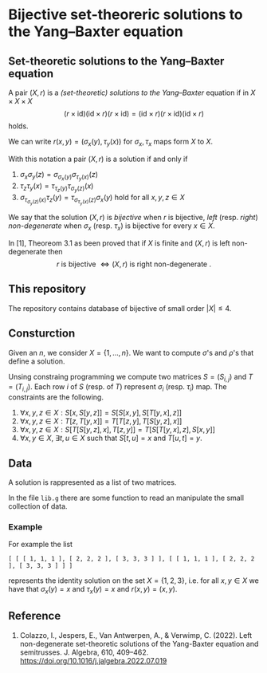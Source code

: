 # Bijective set-theoreric solutions to the Yang–Baxter equation

## Set-theoretic solutions to the Yang–Baxter equation

A pair $(X,r)$ is a *(set-theoretic) solutions to the Yang–Baxter* equation if in $X\times X \times X$ 
$$(r\times \text{id})(\text{id}\times r)(r\times \text{id}) =(\text{id}\times r)(r\times \text{id})(\text{id}\times r)$$
holds.

We can write $r(x,y)=(\sigma_x(y),\tau_y(x))$ for $\sigma_x,\tau_x$ maps form $X$ to $X$.

With this notation a pair $(X,r)$ is a solution if and only if 
1. $\sigma_x\sigma_y(z)=\sigma_{\sigma_x(y)}\sigma_{\tau_y(x)}(z)$
2. $\tau_z\tau_y(x)=\tau_{\tau_z(y)}\tau_{\sigma_y(z)}(x)$
3. $\sigma_{\tau_{\sigma_y(z)}(x)}\tau_z(y)=\tau_{\sigma_{\tau_y(x)}(z)}\sigma_x(y)$
hold for all $x,y,z\in X$

We say that the solution $(X,r)$ is *bijective* when $r$ is bijective, *left* (resp. *right*) *non-degenerate* when $\sigma_x$ (resp. $\tau_x$) is bijective for every $x\in X$.

In [1], Theoreom 3.1 as been proved that if $X$ is finite and $(X,r)$ is left non-degenerate then 
$$r \text{ is bijective } \iff (X,r) \text{ is right non-degenerate }.$$

## This repository

The repository contains database of bijective of small order $|X|\leq 4$.

## Consturction

Given an $n$, we consider $X=\{1,\ldots, n\}$. We want to compute $\sigma$'s and $\rho$'s that define a solution. 

Unsing constraing programming we compute two matrices $S=(S_{i,j})$ and $T=(T_{i,j})$. Each row $i$ of $S$ (resp. of $T$) represent $\sigma_i$ (resp. $\tau_i$) map. The constraints are the following.
1. $\forall x,y,z\in X: S[x,S[y,z]]=S[S[x,y],S[T[y,x],z]]$
2. $\forall x,y,z\in X: T[z,T[y,x]]=T[T[z,y],T[S[y,z],x]]$ 
3. $\forall x,y,z\in X: S[T[S[y,z],x],T[z,y]]=T[S[T[y,x],z],S[x,y]]$
4. $\forall x,y\in X,\ \exists t,u\in X$ such that $S[t,u]=x$ and $T[u,t]=y$.

## Data 

A solution is rappresented as a list of two matrices. 

In the file `lib.g` there are some function to read an manipulate the small collection of data. 

### Example

For example the  list 

`[ [ [ 1, 1, 1 ], [ 2, 2, 2 ], [ 3, 3, 3 ] ], [ [ 1, 1, 1 ], [ 2, 2, 2 ], [ 3, 3, 3 ] ] ]` 

represents the identity solution on the set $X=\{1,2,3\}$, i.e.
for all $x,y\in X$ we have that $\sigma_x(y)=x$ and $\tau_x(y)=x$ and $r(x,y)=(x,y)$.


## Reference 
1. Colazzo, I., Jespers, E., Van Antwerpen, A., & Verwimp, C. (2022). Left non-degenerate set-theoretic solutions of the Yang-Baxter equation and semitrusses. J. Algebra, 610, 409–462. https://doi.org/10.1016/j.jalgebra.2022.07.019
